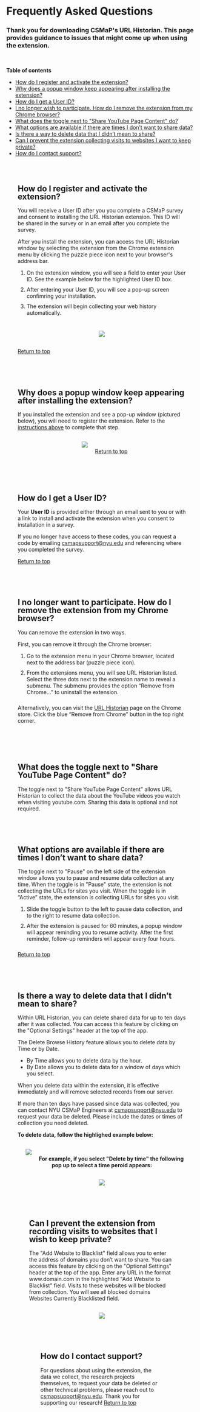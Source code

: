 # Frequently Asked Questions

<html>
<head>
<style>
	h2{line-height:100%;}
	ol li {padding-bottom:10px;}
	.extrapadding{padding:30px;}
	</style>	
</head>
<body>
<a id="top"></a>

<h3>Thank you for downloading CSMaP's URL Historian. This page provides guidance to issues that might come up when using the extension. </h3>
	<p>&nbsp;</p>
	<strong>Table of contents</strong>
	<ul>
		<li><a href="#activate">How do I register and activate the extension?</a></li>
		<li><a href="#forget">Why does a popup window keep appearing after installing the extension?</a></li>
		<li><a href="#survey">How do I get a User ID?</a></li>
		<li><a href="#remove">I no longer wish to participate. How do I remove the extension from my Chrome browser?</a></li>
		<li><a href="#html">What does the toggle next to "Share YouTube Page Content" do?</a></li>
		<li><a href="#pause">What options are available if there are times I don’t want to share data?</a></li>
		<li><a href="#delete">Is there a way to delete data that I didn’t mean to share?</a></li>
		<li><a href="#blacklist">Can I prevent the extension collecting visits to websites I want to keep private?</a></li>
		<li><a href="#assistance">How do I contact support?</a></li>
	</ul>
	
<div class="extrapadding">
	<h2 id="activate">How do I register and activate the extension?</h2>
	<p>You will receive a User ID after you you complete a CSMaP survey and consent to installing the URL Historian extension. This ID will be shared in the survey or in an email after you complete the survey.</p>
	<p>After you install the extension, you can access the URL Historian window by selecting the extension from the Chrome extension menu by clicking the puzzle piece icon next to your browser's address bar.</p>
	<ol>	
		<li>On the extension window, you will see a field to enter your User ID. See the example below for the highlighted User ID box.</li>
		<li>After entering your User ID, you will see a pop-up screen confimring your installation.</li>
		<li>The extension will begin collecting your web history automatically.</li>
	</ol>
	<p align ="center">
		<p align="center"><img src="images/User_ID_Install.png" style="padding:15px;">
	</p>
	<a href="#top">Return to top </a>
</div>

<div class="extrapadding">
	<h2 id="forget">Why does a popup window keep appearing after installing the extension?</h2>
	<p>If you installed the extension and see a pop-up window (pictured below), you will need to register the extension. Refer to the <a href="#activate">instructions above</a> to complete that step.</p>
	<p align="center"><img src="images/User_ID_Pop_up.png" style="padding:15px;">
	<a href="#top">Return to top </a>
	</p>
</div>
<div class="extrapadding">
	<h2 id="survey">How do I get a User ID?</h2>
	<p>Your <strong>User ID</strong> is provided either through an email sent to you or with a link to install and activate the extension when you consent to installation in a survey.</p>
	<p> If you no longer have access to these codes, you can request a code by emailing <a href="mailto:csmapsupport@nyu.edu">csmapsupport@nyu.edu</a> and referencing where you completed the survey.</p>
	<a href="#top">Return to top</a>
</div>
	
<div class="extrapadding">
	<h2 id="remove">I no longer want to participate. How do I remove the extension from my Chrome browser?</h2>
	<p>You can remove the extension in two ways.</p>
	<p>First, you can remove it through the Chrome browser:</p>
	<ol>
		<li>Go to the extension menu in your Chrome browser, located next to the address bar (puzzle piece icon).</li> 
		<li>From the extensions menu, you will see URL Historian listed. Select the three dots next to the extension name to reveal a submenu. The submenu provides the option “Remove from Chrome…”  to uninstall the extension.</li>
	</ol>
	<p>Alternatively, you can visit the <a href="https://chrome.google.com/webstore/detail/url-historian/imdfbahhoamgbblienjdoeafphlngdim/related?hl=en">URL Historian</a> page on the Chrome store. Click the blue  “Remove from Chrome” button in the top right corner. </p>

</div>

<div class="extrapadding">
	<h2 id="html">What does the toggle next to "Share YouTube Page Content" do?</h2>
	The toggle next to "Share YouTube Page Content" allows URL Historian to collect the data about the YouTube videos you watch when visiting youtube.com. Sharing this data is optional and not required.
</div>

<div class="extrapadding">
	<h2 id="pause">What options are available if there are times I don’t want to share data?</h2>
	<p>The toggle next to "Pause" on the left side of the extension window allows you to pause and resume data collection at any time. When the toggle is in "Pause" state, the extension is not collecting the URLs for sites you visit. When the toggle is in “Active” state, the extension is collecting URLs for sites you visit.</p>
	<ol>
		<li>Slide the toggle button to the left to pause data collection, and to the right to resume data collection.</li>
		<li>After the extension is paused for 60 minutes, a popup window will appear reminding you to resume activity. After the first reminder, follow-up reminders will appear every four hours.</li>
	</ol>	
<a href="#top">Return to top</a>
</div>

<div class="extrapadding">
 	<h2 id="delete">Is there a way to delete data that I didn’t mean to share?</h2>
	<p>Within URL Historian, you can delete shared data for up to ten days after it was collected. You can access this feature by clicking on the "Optional Settings" header at the top of the app. </p>
	<p>The Delete Browse History feature allows you to delete data by Time or by Date.</p>
	<ul>
		<li>By Time allows you to delete data by the hour.</li>
		<li>By Date allows you to delete data for a window of days which you select.</li>
	</ul>
	<p>When you delete data within the extension, it is effective immediately and will remove selected records from our server.</p>
	<p>If more than ten days have passed since data was collected, you can contact NYU CSMaP Engineers at <a href="mailto:csmapsupport@nyu.edu">csmapsupport@nyu.edu</a> to request your data be deleted. Please include the dates or times of collection you need deleted.</p>
	<strong> To delete data, follow the highlighed example below:</strong>
	<p align="center"><img src="images/Data_Deletion.png" style="padding:15px;">
 	<strong> For example, if you select "Delete by time" the following pop up to select a time peroid appears: </strong>
  	<p align="center"><img src="images/data_deletion_example.png" style="padding:15px;">


<div class="extrapadding">
	<h2 id="blacklist">Can I prevent the extension from recording visits to websites that I wish to keep private?</h2>
	<p>The "Add Website to Blacklist" field allows you to enter the address of domains you don’t want to share. You can access this feature by clicking on the "Optional Settings" header at the top of the app. Enter any URL in the format www.domain.com in the highlighted "Add Website to Blacklist" field. Visits to these websites will be blocked from collection. You will see all blocked domains Websites Currently Blacklisted field.</p>

<p align="center"><img src="images/blacklist_website_example.png" style="padding:15px;">

<div class="extrapadding">
	<h2 id="assistance">How do I contact support?</h2>
	<p>For questions about using the extension, the data we collect, the research projects themselves, to request your data be deleted or other technical problems, please reach out to <a href="mailto:csmapsupport@nyu.edu">csmapsupport@nyu.edu</a>. Thank you for supporting our research!
	<a href="#top">Return to top </a>


